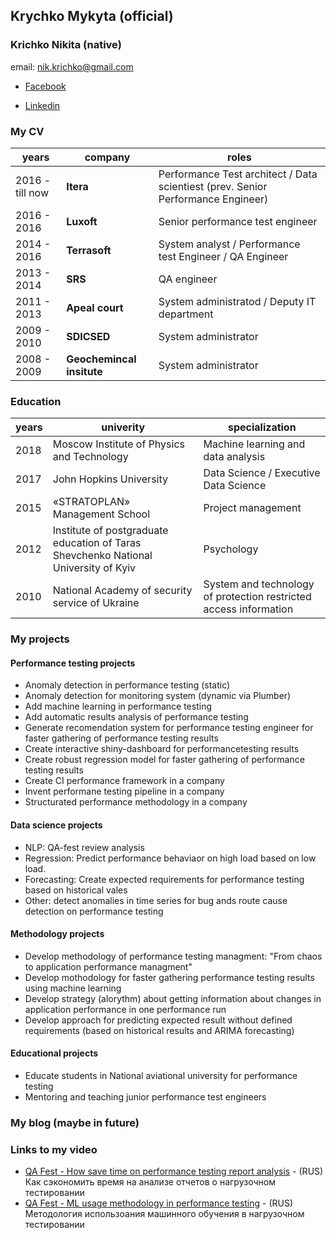 ## Krychko Mykyta (official) 
### Krichko Nikita (native)
email: [nik.krichko@gmail.com](nik.krichko@gmail.com)

* [Facebook](https://www.facebook.com/nik.krichko)

* [Linkedin](https://www.linkedin.com/in/nikita-krychko-9bb14853/)


### My CV
years | company | roles
------|---------|-------
2016 - till now | **Itera**			| Performance Test architect / Data scientiest (prev. Senior Performance Engineer)
2016 - 2016     | **Luxoft**			| Senior performance test engineer
2014 - 2016     | **Terrasoft**		| System analyst / Performance test Engineer / QA Engineer
2013 - 2014     | **SRS**			| QA engineer
2011 - 2013     | **Apeal court**		| System administratod / Deputy IT department
2009 - 2010     | **SDICSED**			| System administrator
2008 - 2009     | **Geochemincal insitute**	| System administrator

### Education
years | univerity | specialization
------|---------|-------
2018 | Moscow Institute of Physics and Technology | Machine learning and data analysis
2017 | John Hopkins University |  Data Science /  Executive Data Science
2015 | «STRATOPLAN» Management School |  Project management 
2012 | Institute of postgraduate education of Taras Shevchenko National University of Kyiv |  Psychology
2010 | National Academy of security service of Ukraine |  System and technology of protection restricted access information
	

### My projects

#### Performance testing projects
	
* Anomaly detection in performance testing (static)
* Anomaly detection for monitoring system (dynamic via Plumber)
* Add machine learning in performance testing
* Add automatic results analysis of performance testing
* Generate recomendation system for performance testing engineer for faster gathering of performance testing results
* Create interactive shiny-dashboard for performancetesting results
* Create robust regression model for faster gathering of performance testing results
* Create CI performance framework in a company
* Invent performane testing pipeline in a company
* Structurated performance methodology in a company
		
#### Data science projects
	
* NLP: QA-fest review analysis
* Regression: Predict performance behaviaor on high load based on low load.
* Forecasting: Create expected requirements for performance testing based on historical vales
* Other: detect anomalies in time series for bug ands route cause detection on performance testing
		
#### Methodology projects
	
* Develop methodology of performance testing managment: "From chaos to application performance managment"
* Develop mothodology for faster gathering performance testing results using machine learning
* Develop strategy (alorythm) about getting information about changes in application performance in one performance run
* Develop approach for predicting expected result without defined requirements (based on historical results and ARIMA forecasting) 
		
#### Educational projects

* Educate students in National aviational university for performance testing
* Mentoring and teaching junior performance test engineers
	

### My blog (maybe in future)

### Links to my video

* [QA Fest - How save time on performance testing report analysis](https://www.youtube.com/watch?v=izLP7f6LEjI) - (RUS) Как сэкономить время на анализе отчетов о нагрузочном тестировании
* [QA Fest - ML usage methodology in performance testing](https://www.youtube.com/watch?v=qQDZfSClO0o&t=0s&index=24&list=PLuOBDBq7MW73zWBY2FX2SQXyOCJWFDq2U) - (RUS) Методология использоания машинного обучения в нагрузочном тестировании

